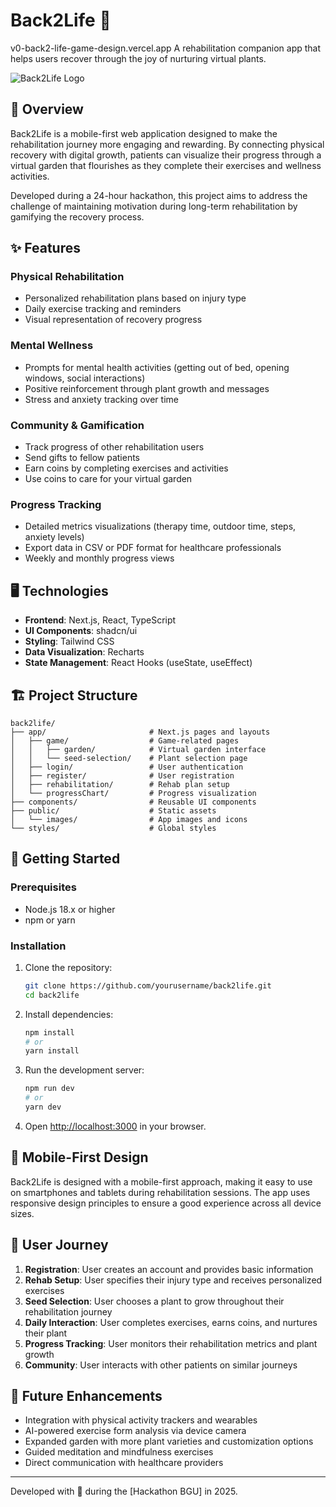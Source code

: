 # Back2Life 🌱
v0-back2-life-game-design.vercel.app
A rehabilitation companion app that helps users recover through the joy of nurturing virtual plants.

![Back2Life Logo](public/images/logo.png)

## 🌟 Overview

Back2Life is a mobile-first web application designed to make the rehabilitation journey more engaging and rewarding. By connecting physical recovery with digital growth, patients can visualize their progress through a virtual garden that flourishes as they complete their exercises and wellness activities.

Developed during a 24-hour hackathon, this project aims to address the challenge of maintaining motivation during long-term rehabilitation by gamifying the recovery process.

## ✨ Features

### Physical Rehabilitation
- Personalized rehabilitation plans based on injury type
- Daily exercise tracking and reminders
- Visual representation of recovery progress

### Mental Wellness
- Prompts for mental health activities (getting out of bed, opening windows, social interactions)
- Positive reinforcement through plant growth and messages
- Stress and anxiety tracking over time

### Community & Gamification
- Track progress of other rehabilitation users
- Send gifts to fellow patients
- Earn coins by completing exercises and activities
- Use coins to care for your virtual garden

### Progress Tracking
- Detailed metrics visualizations (therapy time, outdoor time, steps, anxiety levels)
- Export data in CSV or PDF format for healthcare professionals
- Weekly and monthly progress views

## 🖥️ Technologies

- **Frontend**: Next.js, React, TypeScript
- **UI Components**: shadcn/ui
- **Styling**: Tailwind CSS
- **Data Visualization**: Recharts
- **State Management**: React Hooks (useState, useEffect)

## 🏗️ Project Structure

```
back2life/
├── app/                       # Next.js pages and layouts
│   ├── game/                  # Game-related pages
│   │   ├── garden/            # Virtual garden interface
│   │   └── seed-selection/    # Plant selection page
│   ├── login/                 # User authentication
│   ├── register/              # User registration
│   ├── rehabilitation/        # Rehab plan setup
│   └── progressChart/         # Progress visualization
├── components/                # Reusable UI components
├── public/                    # Static assets
│   └── images/                # App images and icons
└── styles/                    # Global styles
```

## 🚀 Getting Started

### Prerequisites

- Node.js 18.x or higher
- npm or yarn

### Installation

1. Clone the repository:
   ```bash
   git clone https://github.com/yourusername/back2life.git
   cd back2life
   ```

2. Install dependencies:
   ```bash
   npm install
   # or
   yarn install
   ```

3. Run the development server:
   ```bash
   npm run dev
   # or
   yarn dev
   ```

4. Open [http://localhost:3000](http://localhost:3000) in your browser.

## 📱 Mobile-First Design

Back2Life is designed with a mobile-first approach, making it easy to use on smartphones and tablets during rehabilitation sessions. The app uses responsive design principles to ensure a good experience across all device sizes.

## 🌿 User Journey

1. **Registration**: User creates an account and provides basic information
2. **Rehab Setup**: User specifies their injury type and receives personalized exercises
3. **Seed Selection**: User chooses a plant to grow throughout their rehabilitation journey
4. **Daily Interaction**: User completes exercises, earns coins, and nurtures their plant
5. **Progress Tracking**: User monitors their rehabilitation metrics and plant growth
6. **Community**: User interacts with other patients on similar journeys

## 🔮 Future Enhancements

- Integration with physical activity trackers and wearables
- AI-powered exercise form analysis via device camera
- Expanded garden with more plant varieties and customization options
- Guided meditation and mindfulness exercises
- Direct communication with healthcare providers

---

Developed with 💚 during the [Hackathon BGU] in 2025.
